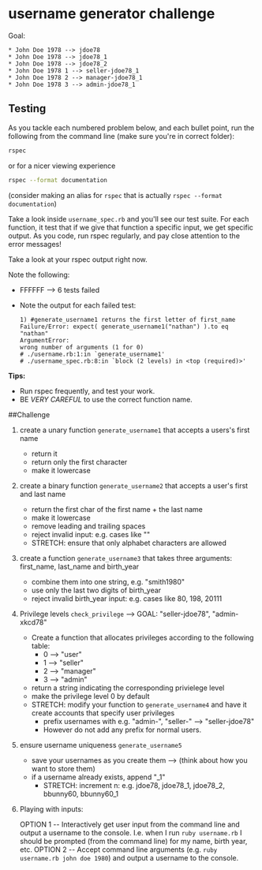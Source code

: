 # username generator challenge

Goal:
    
    * John Doe 1978 --> jdoe78
    * John Doe 1978 --> jdoe78_1
    * John Doe 1978 --> jdoe78_2
    * John Doe 1978 1 --> seller-jdoe78_1
    * John Doe 1978 2 --> manager-jdoe78_1
    * John Doe 1978 3 --> admin-jdoe78_1

## Testing
As you tackle each numbered problem below, and each bullet point, run the following from the command line (make sure you're in correct folder):

```bash
rspec
```
or for a nicer viewing experience
```bash
rspec --format documentation
```
(consider making an alias for `rspec` that is actually `rspec --format documentation`)

Take a look inside `username_spec.rb` and you'll see our test suite. For each function, it test that if we give that function a specific input, we get specific output. As you code, run rspec regularly, and pay close attention to the error messages!

Take a look at your rspec output right now.

Note the following:

* FFFFFF --> 6 tests failed
* Note the output for each failed test:

    ``` 
    1) #generate_username1 returns the first letter of first_name
    Failure/Error: expect( generate_username1("nathan") ).to eq "nathan"
    ArgumentError:
    wrong number of arguments (1 for 0)
    # ./username.rb:1:in `generate_username1'
    # ./username_spec.rb:8:in `block (2 levels) in <top (required)>'
    ```

**Tips:**

* Run rspec frequently, and test your work.
* BE *VERY CAREFUL* to use the correct function name.


##Challenge

1. create a unary function `generate_username1` that accepts a users's first name
    * return it
    * return only the first character
    * make it lowercase

2. create a binary function `generate_username2` that accepts a user's first and last name
    * return the first char of the first name + the last name
    * make it lowercase
    * remove leading and trailing spaces
    * reject invalid input: e.g. cases like ""
    * STRETCH: ensure that only alphabet characters are allowed 
    
3. create a function `generate_username3` that takes three arguments: first_name, last_name and birth_year
    * combine them into one string, e.g. "smith1980"
    * use only the last two digits of birth_year
    * reject invalid birth_year input: e.g. cases like 80, 198, 20111

4. Privilege levels `check_privilege` --> GOAL: "seller-jdoe78", "admin-xkcd78"
    * Create a function that allocates privileges according to the following table:
        * 0 --> "user"
        * 1 --> "seller"
        * 2 --> "manager"
        * 3 --> "admin"
    * return a string indicating the corresponding privielege level
    * make the privilege level 0 by default
    * STRETCH: modify your function to `generate_username4` and have it create accounts that specify user privileges
        * prefix usernames with e.g. "admin-", "seller-" --> "seller-jdoe78"
        * However do not add any prefix for normal users.
    

5. ensure username uniqueness `generate_username5`
    * save your usernames as you create them --> (think about how you want to store them)
    * if a username already exists, append "_1"
        * STRETCH: increment n: e.g.  jdoe78, jdoe78_1,  jdoe78_2, bbunny60, bbunny60_1

6. Playing with inputs:
    
    OPTION 1 -- Interactively get user input from the command line and output a username to the console. I.e. when I run `ruby username.rb` I should be prompted (from the command line) for my name, birth year, etc.
    OPTION 2 -- Accept command line arguments (e.g. `ruby username.rb john doe 1980`) and output a username to the console.

